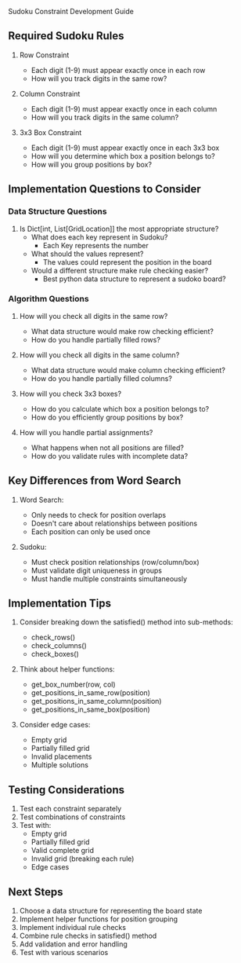 Sudoku Constraint Development Guide

## Required Sudoku Rules

1. Row Constraint

   - Each digit (1-9) must appear exactly once in each row
   - How will you track digits in the same row?

2. Column Constraint

   - Each digit (1-9) must appear exactly once in each column
   - How will you track digits in the same column?

3. 3x3 Box Constraint
   - Each digit (1-9) must appear exactly once in each 3x3 box
   - How will you determine which box a position belongs to?
   - How will you group positions by box?

## Implementation Questions to Consider

### Data Structure Questions

1. Is Dict[int, List[GridLocation]] the most appropriate structure?
   - What does each key represent in Sudoku?
     - Each Key represents the number
   - What should the values represent?
     - The values could represent the position in the board
   - Would a different structure make rule checking easier?
     - Best python data structure to represent a sudoko board?

### Algorithm Questions

1. How will you check all digits in the same row?

   - What data structure would make row checking efficient?
   - How do you handle partially filled rows?

2. How will you check all digits in the same column?

   - What data structure would make column checking efficient?
   - How do you handle partially filled columns?

3. How will you check 3x3 boxes?

   - How do you calculate which box a position belongs to?
   - How do you efficiently group positions by box?

4. How will you handle partial assignments?
   - What happens when not all positions are filled?
   - How do you validate rules with incomplete data?

## Key Differences from Word Search

1. Word Search:

   - Only needs to check for position overlaps
   - Doesn't care about relationships between positions
   - Each position can only be used once

2. Sudoku:
   - Must check position relationships (row/column/box)
   - Must validate digit uniqueness in groups
   - Must handle multiple constraints simultaneously

## Implementation Tips

1. Consider breaking down the satisfied() method into sub-methods:

   - check_rows()
   - check_columns()
   - check_boxes()

2. Think about helper functions:

   - get_box_number(row, col)
   - get_positions_in_same_row(position)
   - get_positions_in_same_column(position)
   - get_positions_in_same_box(position)

3. Consider edge cases:
   - Empty grid
   - Partially filled grid
   - Invalid placements
   - Multiple solutions

## Testing Considerations

1. Test each constraint separately
2. Test combinations of constraints
3. Test with:
   - Empty grid
   - Partially filled grid
   - Valid complete grid
   - Invalid grid (breaking each rule)
   - Edge cases

## Next Steps

1. Choose a data structure for representing the board state
2. Implement helper functions for position grouping
3. Implement individual rule checks
4. Combine rule checks in satisfied() method
5. Add validation and error handling
6. Test with various scenarios
